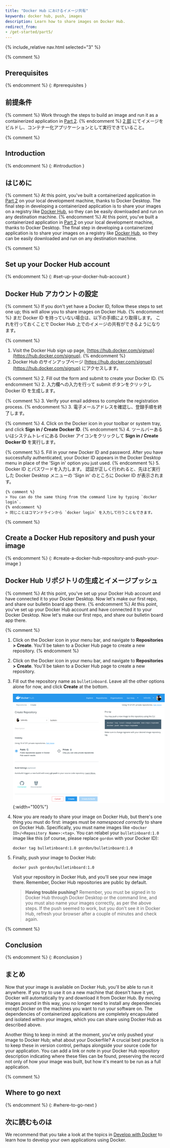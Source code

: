 ```yaml
---
title: "Docker Hub におけるイメージ共有"
keywords: docker hub, push, images
description: Learn how to share images on Docker Hub.
redirect_from:
- /get-started/part5/
---
```


{% include_relative nav.html selected="3" %}

{% comment %}
## Prerequisites
{% endcomment %}
{: #prerequisites }
## 前提条件

{% comment %}
Work through the steps to build an image and run it as a containerized application in [Part 2](part2.md).
{% endcomment %}
[2 部](part2.md) にてイメージをビルドし、コンテナー化アプリケーションとして実行できていること。

{% comment %}
## Introduction
{% endcomment %}
{: #introduction }
## はじめに

{% comment %}
At this point, you've built a containerized application in [Part 2](part2.md) on your local development machine, thanks to Docker Desktop. The final step in developing a containerized application is to share your images on a registry like [Docker Hub](https://hub.docker.com/), so they can be easily downloaded and run on any destination machine.
{% endcomment %}
At this point, you've built a containerized application in [Part 2](part2.md) on your local development machine, thanks to Docker Desktop. The final step in developing a containerized application is to share your images on a registry like [Docker Hub](https://hub.docker.com/), so they can be easily downloaded and run on any destination machine.

{% comment %}
## Set up your Docker Hub account
{% endcomment %}
{: #set-up-your-docker-hub-account }
## Docker Hub アカウントの設定

{% comment %}
If you don't yet have a Docker ID, follow these steps to set one up; this will allow you to share images on Docker Hub.
{% endcomment %}
まだ Docker ID を持っていない場合は、以下の手順により取得します。
これを行っておくことで Docker Hub 上でのイメージの共有ができるようになります。

{% comment %}
1.  Visit the Docker Hub sign up page, [https://hub.docker.com/signup](https://hub.docker.com/signup).
{% endcomment %}
1.  Docker Hub のサインアップページ [https://hub.docker.com/signup](https://hub.docker.com/signup) にアクセスします。

{% comment %}
2.  Fill out the form and submit to create your Docker ID.
{% endcomment %}
2.  入力欄への入力を行って submit ボタンをクリックし Docker ID を生成します。

{% comment %}
3.  Verify your email address to complete the registration process.
{% endcomment %}
3.  電子メールアドレスを確認し、登録手順を終了します。

{% comment %}
4.  Click on the Docker icon in your toolbar or system tray, and click **Sign in / Create Docker ID**.
{% endcomment %}
4.  ツールバーあるいはシステムトレイにある Docker アイコンをクリックして **Sign in / Create Docker ID** を実行します。

{% comment %}
5.  Fill in your new Docker ID and password. After you have successfully authenticated, your Docker ID appears in the Docker Desktop menu in place of the 'Sign in' option you just used.
{% endcomment %}
5.  Docker ID とパスワードを入力します。
    認証が正しく行われると、先ほど実行した Docker Desktop メニューの 'Sign in' のところに Docker ID が表示されます。

    {% comment %}
    > You can do the same thing from the command line by typing `docker login`.
    {% endcomment %}
    > 同じことはコマンドラインから `docker login` を入力して行うこともできます。

{% comment %}
## Create a Docker Hub repository and push your image
{% endcomment %}
{: #create-a-docker-hub-repository-and-push-your-image }
## Docker Hub リポジトリの生成とイメージプッシュ

{% comment %}
At this point, you've set up your Docker Hub account and have connected it to your Docker Desktop. Now let's make our first repo, and share our bulletin board app there.
{% endcomment %}
At this point, you've set up your Docker Hub account and have connected it to your Docker Desktop. Now let's make our first repo, and share our bulletin board app there.

{% comment %}
1.  Click on the Docker icon in your menu bar, and navigate to **Repositories > Create**. You'll be taken to a Docker Hub page to create a new repository.
{% endcomment %}
1.  Click on the Docker icon in your menu bar, and navigate to **Repositories > Create**. You'll be taken to a Docker Hub page to create a new repository.

2.  Fill out the repository name as `bulletinboard`. Leave all the other options alone for now, and click **Create** at the bottom.

    ![make a repo](images/newrepo.png){:width="100%"}

3.  Now you are ready to share your image on Docker Hub, but there's one thing you must do first: images must be *namespaced correctly* to share on Docker Hub. Specifically, you must name images like `<Docker ID>/<Repository Name>:<tag>`. You can relabel your `bulletinboard:1.0` image like this (of course, please replace `gordon` with your Docker ID):

    ```shell
    docker tag bulletinboard:1.0 gordon/bulletinboard:1.0
    ```

4.  Finally, push your image to Docker Hub:

    ```shell
    docker push gordon/bulletinboard:1.0
    ```

    Visit your repository in Docker Hub, and you'll see your new image there. Remember, Docker Hub repositories are public by default.

    > **Having trouble pushing?** Remember, you must be signed in to Docker Hub through Docker Desktop or the command line, and you must also name your images correctly, as per the above steps. If the push seemed to work, but you don't see it in Docker Hub, refresh your browser after a couple of minutes and check again.

{% comment %}
## Conclusion
{% endcomment %}
{: #conclusion }
## まとめ

Now that your image is available on Docker Hub, you'll be able to run it anywhere. If you try to use it on a new machine that doesn't have it yet, Docker will automatically try and download it from Docker Hub. By moving images around in this way, you no longer need to install any dependencies except Docker on the machines you want to run your software on. The dependencies of containerized applications are completely encapsulated and isolated within your images, which you can share using Docker Hub as described above.

Another thing to keep in mind: at the moment, you've only pushed your image to Docker Hub; what about your Dockerfile? A crucial best practice is to keep these in version control, perhaps alongside your source code for your application. You can add a link or note in your Docker Hub repository description indicating where these files can be found, preserving the record not only of how your image was built, but how it's meant to be run as a full application.

{% comment %}
## Where to go next
{% endcomment %}
{: #where-to-go-next }
## 次に読むものは

We recommend that you take a look at the topics in [Develop with Docker](/develop/index.md) to learn how to develop your own applications using Docker.
